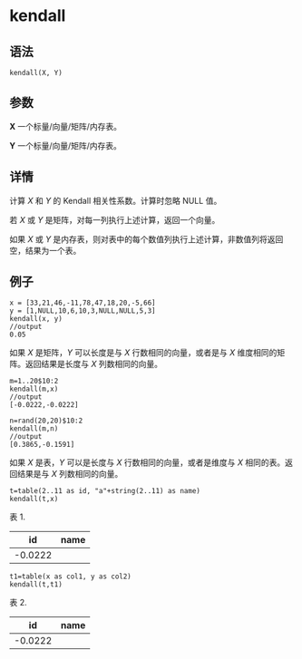 # kendall

## 语法

`kendall(X, Y)`

## 参数

**X** 一个标量/向量/矩阵/内存表。

**Y** 一个标量/向量/矩阵/内存表。

## 详情

计算 *X* 和 *Y* 的 Kendall 相关性系数。计算时忽略 NULL 值。

若 *X* 或 *Y* 是矩阵，对每一列执行上述计算，返回一个向量。

如果 *X* 或 *Y* 是内存表，则对表中的每个数值列执行上述计算，非数值列将返回空，结果为一个表。

## 例子

```
x = [33,21,46,-11,78,47,18,20,-5,66]
y = [1,NULL,10,6,10,3,NULL,NULL,5,3]
kendall(x, y)
//output
0.05
```

如果 *X* 是矩阵，*Y* 可以长度是与 *X* 行数相同的向量，或者是与 *X* 维度相同的矩阵。返回结果是长度与
*X* 列数相同的向量。

```
m=1..20$10:2
kendall(m,x)
//output
[-0.0222,-0.0222]

n=rand(20,20)$10:2
kendall(m,n)
//output
[0.3865,-0.1591]
```

如果 *X* 是表，*Y* 可以是长度与 *X* 行数相同的向量，或者是维度与 *X* 相同的表。返回结果是与 *X*
列数相同的向量。

```
t=table(2..11 as id, "a"+string(2..11) as name)
kendall(t,x)
```

表 1.

| id | name |
| --- | --- |
| -0.0222 |  |

```
t1=table(x as col1, y as col2)
kendall(t,t1)
```

表 2.

| id | name |
| --- | --- |
| -0.0222 |  |

